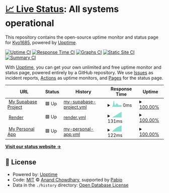 # [📈 Live Status](https://Kyo1685.github.io/supabase-monitoring): <!--live status--> **All systems operational**

This repository contains the open-source uptime monitor and status page for [Kyo1685](https://Kyo1685.github.io/supabase-monitoring), powered by [Upptime](https://github.com/upptime/upptime).

[![Uptime CI](https://github.com/Kyo1685/supabase-monitoring/workflows/Uptime%20CI/badge.svg)](https://github.com/Kyo1685/supabase-monitoring/actions?query=workflow%3A%22Uptime+CI%22)
[![Response Time CI](https://github.com/Kyo1685/supabase-monitoring/workflows/Response%20Time%20CI/badge.svg)](https://github.com/Kyo1685/supabase-monitoring/actions?query=workflow%3A%22Response+Time+CI%22)
[![Graphs CI](https://github.com/Kyo1685/supabase-monitoring/workflows/Graphs%20CI/badge.svg)](https://github.com/Kyo1685/supabase-monitoring/actions?query=workflow%3A%22Graphs+CI%22)
[![Static Site CI](https://github.com/Kyo1685/supabase-monitoring/workflows/Static%20Site%20CI/badge.svg)](https://github.com/Kyo1685/supabase-monitoring/actions?query=workflow%3A%22Static+Site+CI%22)
[![Summary CI](https://github.com/Kyo1685/supabase-monitoring/workflows/Summary%20CI/badge.svg)](https://github.com/Kyo1685/supabase-monitoring/actions?query=workflow%3A%22Summary+CI%22)

With [Upptime](https://upptime.js.org), you can get your own unlimited and free uptime monitor and status page, powered entirely by a GitHub repository. We use [Issues](https://github.com/Kyo1685/supabase-monitoring/issues) as incident reports, [Actions](https://github.com/Kyo1685/supabase-monitoring/actions) as uptime monitors, and [Pages](https://Kyo1685.github.io/supabase-monitoring) for the status page.

<!--start: status pages-->
<!-- This summary is generated by Upptime (https://github.com/upptime/upptime) -->
<!-- Do not edit this manually, your changes will be overwritten -->
<!-- prettier-ignore -->
| URL | Status | History | Response Time | Uptime |
| --- | ------ | ------- | ------------- | ------ |
| <img alt="" src="https://icons.duckduckgo.com/ip3/supabase.com.ico" height="13"> [My Supabase Project](https://supabase.com/dashboard/project/kaphkcyzqlemozeszdyd) | 🟩 Up | [my-supabase-project.yml](https://github.com/Kyo1685/supabase-monitoring/commits/HEAD/history/my-supabase-project.yml) | <details><summary><img alt="Response time graph" src="./graphs/my-supabase-project/response-time-week.png" height="20"> 0ms</summary><br><a href="https://Kyo1685.github.io/supabase-monitoring/history/my-supabase-project"><img alt="Response time 0" src="https://img.shields.io/endpoint?url=https%3A%2F%2Fraw.githubusercontent.com%2FKyo1685%2Fsupabase-monitoring%2FHEAD%2Fapi%2Fmy-supabase-project%2Fresponse-time.json"></a><br><a href="https://Kyo1685.github.io/supabase-monitoring/history/my-supabase-project"><img alt="24-hour response time 0" src="https://img.shields.io/endpoint?url=https%3A%2F%2Fraw.githubusercontent.com%2FKyo1685%2Fsupabase-monitoring%2FHEAD%2Fapi%2Fmy-supabase-project%2Fresponse-time-day.json"></a><br><a href="https://Kyo1685.github.io/supabase-monitoring/history/my-supabase-project"><img alt="7-day response time 0" src="https://img.shields.io/endpoint?url=https%3A%2F%2Fraw.githubusercontent.com%2FKyo1685%2Fsupabase-monitoring%2FHEAD%2Fapi%2Fmy-supabase-project%2Fresponse-time-week.json"></a><br><a href="https://Kyo1685.github.io/supabase-monitoring/history/my-supabase-project"><img alt="30-day response time 0" src="https://img.shields.io/endpoint?url=https%3A%2F%2Fraw.githubusercontent.com%2FKyo1685%2Fsupabase-monitoring%2FHEAD%2Fapi%2Fmy-supabase-project%2Fresponse-time-month.json"></a><br><a href="https://Kyo1685.github.io/supabase-monitoring/history/my-supabase-project"><img alt="1-year response time 0" src="https://img.shields.io/endpoint?url=https%3A%2F%2Fraw.githubusercontent.com%2FKyo1685%2Fsupabase-monitoring%2FHEAD%2Fapi%2Fmy-supabase-project%2Fresponse-time-year.json"></a></details> | <details><summary><a href="https://Kyo1685.github.io/supabase-monitoring/history/my-supabase-project">100.00%</a></summary><a href="https://Kyo1685.github.io/supabase-monitoring/history/my-supabase-project"><img alt="All-time uptime 100.00%" src="https://img.shields.io/endpoint?url=https%3A%2F%2Fraw.githubusercontent.com%2FKyo1685%2Fsupabase-monitoring%2FHEAD%2Fapi%2Fmy-supabase-project%2Fuptime.json"></a><br><a href="https://Kyo1685.github.io/supabase-monitoring/history/my-supabase-project"><img alt="24-hour uptime 100.00%" src="https://img.shields.io/endpoint?url=https%3A%2F%2Fraw.githubusercontent.com%2FKyo1685%2Fsupabase-monitoring%2FHEAD%2Fapi%2Fmy-supabase-project%2Fuptime-day.json"></a><br><a href="https://Kyo1685.github.io/supabase-monitoring/history/my-supabase-project"><img alt="7-day uptime 100.00%" src="https://img.shields.io/endpoint?url=https%3A%2F%2Fraw.githubusercontent.com%2FKyo1685%2Fsupabase-monitoring%2FHEAD%2Fapi%2Fmy-supabase-project%2Fuptime-week.json"></a><br><a href="https://Kyo1685.github.io/supabase-monitoring/history/my-supabase-project"><img alt="30-day uptime 100.00%" src="https://img.shields.io/endpoint?url=https%3A%2F%2Fraw.githubusercontent.com%2FKyo1685%2Fsupabase-monitoring%2FHEAD%2Fapi%2Fmy-supabase-project%2Fuptime-month.json"></a><br><a href="https://Kyo1685.github.io/supabase-monitoring/history/my-supabase-project"><img alt="1-year uptime 100.00%" src="https://img.shields.io/endpoint?url=https%3A%2F%2Fraw.githubusercontent.com%2FKyo1685%2Fsupabase-monitoring%2FHEAD%2Fapi%2Fmy-supabase-project%2Fuptime-year.json"></a></details>
| <img alt="" src="https://icons.duckduckgo.com/ip3/render.com.ico" height="13"> [Render](https://render.com) | 🟩 Up | [render.yml](https://github.com/Kyo1685/supabase-monitoring/commits/HEAD/history/render.yml) | <details><summary><img alt="Response time graph" src="./graphs/render/response-time-week.png" height="20"> 131ms</summary><br><a href="https://Kyo1685.github.io/supabase-monitoring/history/render"><img alt="Response time 131" src="https://img.shields.io/endpoint?url=https%3A%2F%2Fraw.githubusercontent.com%2FKyo1685%2Fsupabase-monitoring%2FHEAD%2Fapi%2Frender%2Fresponse-time.json"></a><br><a href="https://Kyo1685.github.io/supabase-monitoring/history/render"><img alt="24-hour response time 131" src="https://img.shields.io/endpoint?url=https%3A%2F%2Fraw.githubusercontent.com%2FKyo1685%2Fsupabase-monitoring%2FHEAD%2Fapi%2Frender%2Fresponse-time-day.json"></a><br><a href="https://Kyo1685.github.io/supabase-monitoring/history/render"><img alt="7-day response time 131" src="https://img.shields.io/endpoint?url=https%3A%2F%2Fraw.githubusercontent.com%2FKyo1685%2Fsupabase-monitoring%2FHEAD%2Fapi%2Frender%2Fresponse-time-week.json"></a><br><a href="https://Kyo1685.github.io/supabase-monitoring/history/render"><img alt="30-day response time 131" src="https://img.shields.io/endpoint?url=https%3A%2F%2Fraw.githubusercontent.com%2FKyo1685%2Fsupabase-monitoring%2FHEAD%2Fapi%2Frender%2Fresponse-time-month.json"></a><br><a href="https://Kyo1685.github.io/supabase-monitoring/history/render"><img alt="1-year response time 131" src="https://img.shields.io/endpoint?url=https%3A%2F%2Fraw.githubusercontent.com%2FKyo1685%2Fsupabase-monitoring%2FHEAD%2Fapi%2Frender%2Fresponse-time-year.json"></a></details> | <details><summary><a href="https://Kyo1685.github.io/supabase-monitoring/history/render">100.00%</a></summary><a href="https://Kyo1685.github.io/supabase-monitoring/history/render"><img alt="All-time uptime 100.00%" src="https://img.shields.io/endpoint?url=https%3A%2F%2Fraw.githubusercontent.com%2FKyo1685%2Fsupabase-monitoring%2FHEAD%2Fapi%2Frender%2Fuptime.json"></a><br><a href="https://Kyo1685.github.io/supabase-monitoring/history/render"><img alt="24-hour uptime 100.00%" src="https://img.shields.io/endpoint?url=https%3A%2F%2Fraw.githubusercontent.com%2FKyo1685%2Fsupabase-monitoring%2FHEAD%2Fapi%2Frender%2Fuptime-day.json"></a><br><a href="https://Kyo1685.github.io/supabase-monitoring/history/render"><img alt="7-day uptime 100.00%" src="https://img.shields.io/endpoint?url=https%3A%2F%2Fraw.githubusercontent.com%2FKyo1685%2Fsupabase-monitoring%2FHEAD%2Fapi%2Frender%2Fuptime-week.json"></a><br><a href="https://Kyo1685.github.io/supabase-monitoring/history/render"><img alt="30-day uptime 100.00%" src="https://img.shields.io/endpoint?url=https%3A%2F%2Fraw.githubusercontent.com%2FKyo1685%2Fsupabase-monitoring%2FHEAD%2Fapi%2Frender%2Fuptime-month.json"></a><br><a href="https://Kyo1685.github.io/supabase-monitoring/history/render"><img alt="1-year uptime 100.00%" src="https://img.shields.io/endpoint?url=https%3A%2F%2Fraw.githubusercontent.com%2FKyo1685%2Fsupabase-monitoring%2FHEAD%2Fapi%2Frender%2Fuptime-year.json"></a></details>
| <img alt="" src="https://icons.duckduckgo.com/ip3/bot-ojfu.onrender.com.ico" height="13"> [My Personal App](https://bot-ojfu.onrender.com) | 🟩 Up | [my-personal-app.yml](https://github.com/Kyo1685/supabase-monitoring/commits/HEAD/history/my-personal-app.yml) | <details><summary><img alt="Response time graph" src="./graphs/my-personal-app/response-time-week.png" height="20"> 122ms</summary><br><a href="https://Kyo1685.github.io/supabase-monitoring/history/my-personal-app"><img alt="Response time 122" src="https://img.shields.io/endpoint?url=https%3A%2F%2Fraw.githubusercontent.com%2FKyo1685%2Fsupabase-monitoring%2FHEAD%2Fapi%2Fmy-personal-app%2Fresponse-time.json"></a><br><a href="https://Kyo1685.github.io/supabase-monitoring/history/my-personal-app"><img alt="24-hour response time 122" src="https://img.shields.io/endpoint?url=https%3A%2F%2Fraw.githubusercontent.com%2FKyo1685%2Fsupabase-monitoring%2FHEAD%2Fapi%2Fmy-personal-app%2Fresponse-time-day.json"></a><br><a href="https://Kyo1685.github.io/supabase-monitoring/history/my-personal-app"><img alt="7-day response time 122" src="https://img.shields.io/endpoint?url=https%3A%2F%2Fraw.githubusercontent.com%2FKyo1685%2Fsupabase-monitoring%2FHEAD%2Fapi%2Fmy-personal-app%2Fresponse-time-week.json"></a><br><a href="https://Kyo1685.github.io/supabase-monitoring/history/my-personal-app"><img alt="30-day response time 122" src="https://img.shields.io/endpoint?url=https%3A%2F%2Fraw.githubusercontent.com%2FKyo1685%2Fsupabase-monitoring%2FHEAD%2Fapi%2Fmy-personal-app%2Fresponse-time-month.json"></a><br><a href="https://Kyo1685.github.io/supabase-monitoring/history/my-personal-app"><img alt="1-year response time 122" src="https://img.shields.io/endpoint?url=https%3A%2F%2Fraw.githubusercontent.com%2FKyo1685%2Fsupabase-monitoring%2FHEAD%2Fapi%2Fmy-personal-app%2Fresponse-time-year.json"></a></details> | <details><summary><a href="https://Kyo1685.github.io/supabase-monitoring/history/my-personal-app">100.00%</a></summary><a href="https://Kyo1685.github.io/supabase-monitoring/history/my-personal-app"><img alt="All-time uptime 100.00%" src="https://img.shields.io/endpoint?url=https%3A%2F%2Fraw.githubusercontent.com%2FKyo1685%2Fsupabase-monitoring%2FHEAD%2Fapi%2Fmy-personal-app%2Fuptime.json"></a><br><a href="https://Kyo1685.github.io/supabase-monitoring/history/my-personal-app"><img alt="24-hour uptime 100.00%" src="https://img.shields.io/endpoint?url=https%3A%2F%2Fraw.githubusercontent.com%2FKyo1685%2Fsupabase-monitoring%2FHEAD%2Fapi%2Fmy-personal-app%2Fuptime-day.json"></a><br><a href="https://Kyo1685.github.io/supabase-monitoring/history/my-personal-app"><img alt="7-day uptime 100.00%" src="https://img.shields.io/endpoint?url=https%3A%2F%2Fraw.githubusercontent.com%2FKyo1685%2Fsupabase-monitoring%2FHEAD%2Fapi%2Fmy-personal-app%2Fuptime-week.json"></a><br><a href="https://Kyo1685.github.io/supabase-monitoring/history/my-personal-app"><img alt="30-day uptime 100.00%" src="https://img.shields.io/endpoint?url=https%3A%2F%2Fraw.githubusercontent.com%2FKyo1685%2Fsupabase-monitoring%2FHEAD%2Fapi%2Fmy-personal-app%2Fuptime-month.json"></a><br><a href="https://Kyo1685.github.io/supabase-monitoring/history/my-personal-app"><img alt="1-year uptime 100.00%" src="https://img.shields.io/endpoint?url=https%3A%2F%2Fraw.githubusercontent.com%2FKyo1685%2Fsupabase-monitoring%2FHEAD%2Fapi%2Fmy-personal-app%2Fuptime-year.json"></a></details>

<!--end: status pages-->

[**Visit our status website →**](https://Kyo1685.github.io/supabase-monitoring)

## 📄 License

- Powered by: [Upptime](https://github.com/upptime/upptime)
- Code: [MIT](./LICENSE) © [Anand Chowdhary](https://anandchowdhary.com), supported by [Pabio](https://pabio.com)
- Data in the `./history` directory: [Open Database License](https://opendatacommons.org/licenses/odbl/1-0/)
